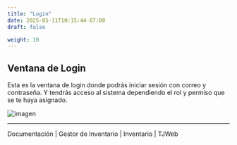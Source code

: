 ```yaml
---
title: "Login"
date: 2025-05-11T10:15:44-07:00
draft: false

weight: 10
---
```


## Ventana de Login
Esta es la ventana de login donde podrás iniciar sesión con correo y contraseña. Y tendrás acceso al sistema dependiendo el rol y permiso que se te haya asignado.

![imagen](/proyectos/inventarios/inventario_login_opt.png)

***
Documentación | Gestor de Inventario | Inventario | TJWeb